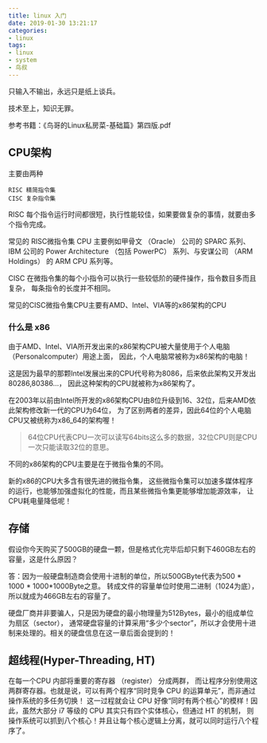 ```yaml
---
title: linux 入门
date: 2019-01-30 13:21:17
categories:
- linux
tags:
- linux
- system
- 鸟叔
---
```

只输入不输出，永远只是纸上谈兵。

技术至上，知识无罪。

参考书籍：《鸟哥的Linux私房菜-基础篇》第四版.pdf

<!-- more -->

## CPU架构

主要由两种

	RISC 精简指令集
	CISC 复杂指令集
	
RISC 每个指令运行时间都很短，执行性能较佳，如果要做复杂的事情，就要由多个指令完成。

常见的 RISC微指令集 CPU 主要例如甲骨文 （Oracle） 公司的 SPARC 系列、 IBM 公司的 Power Architecture （包括 PowerPC） 系列、与安谋公司 （ARM Holdings） 的 ARM CPU 系列等。

CISC 在微指令集的每个小指令可以执行一些较低阶的硬件操作，指令数目多而且复杂， 每条指令的长度并不相同。

常见的CISC微指令集CPU主要有AMD、Intel、VIA等的x86架构的CPU

### 什么是 x86

由于AMD、Intel、VIA所开发出来的x86架构CPU被大量使用于个人电脑（Personalcomputer）用途上面， 因此，个人电脑常被称为x86架构的电脑！

这是因为最早的那颗Intel发展出来的CPU代号称为8086，后来依此架构又开发出80286,80386...， 因此这种架构的CPU就被称为x86架构了。

在2003年以前由Intel所开发的x86架构CPU由8位升级到16、32位，后来AMD依此架构修改新一代的CPU为64位， 为了区别两者的差异，因此64位的个人电脑CPU又被统称为x86_64的架构喔！

>64位CPU代表CPU一次可以读写64bits这么多的数据，32位CPU则是CPU一次只能读取32位的意思。

不同的x86架构的CPU主要是在于微指令集的不同。

新的x86的CPU大多含有很先进的微指令集， 这些微指令集可以加速多媒体程序的运行，也能够加强虚拟化的性能，而且某些微指令集更能够增加能源效率， 让CPU耗电量降低呢！

## 存储

假设你今天购买了500GB的硬盘一颗，但是格式化完毕后却只剩下460GB左右的容量，这是什么原因？

答：因为一般硬盘制造商会使用十进制的单位，所以500GByte代表为500 * 1000 * 1000*1000Byte之意。 转成文件的容量单位时使用二进制（1024为底），所以就成为466GB左右的容量了。

硬盘厂商并非要骗人，只是因为硬盘的最小物理量为512Bytes，最小的组成单位为扇区（sector）， 通常硬盘容量的计算采用“多少个sector”，所以才会使用十进制来处理的。相关的硬盘信息在这一章后面会提到的！


## 超线程(Hyper-Threading, HT)

在每一个CPU 内部将重要的寄存器 （register） 分成两群， 而让程序分别使用这两群寄存器。也就是说，可以有两个程序“同时竞争 CPU 的运算单元”，而非通过操作系统的多任务切换！ 这一过程就会让 CPU 好像“同时有两个核心”的模样！因此，虽然大部分 i7 等级的 CPU 其实只有四个实体核心，但通过 HT 的机制， 则操作系统可以抓到八个核心！并且让每个核心逻辑上分离，就可以同时运行八个程序了。












































